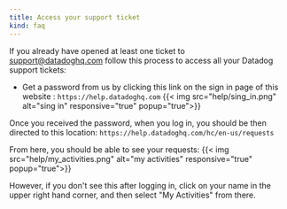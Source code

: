 ```yaml
---
title: Access your support ticket
kind: faq
---
```


If you already have opened at least one ticket to support@datadoghq.com follow this process to access all your Datadog support tickets:

* Get a password from us by clicking this link on the sign in page of this website : `https://help.datadoghq.com`
    {{< img src="help/sing_in.png" alt="sing in" responsive="true" popup="true">}}

Once you received the password, when you log in, you should be then directed to this location: `https://help.datadoghq.com/hc/en-us/requests`

From here, you should be able to see your requests:
    {{< img src="help/my_activities.png" alt="my activities" responsive="true" popup="true">}}

However, if you don't see this after logging in, click on your name in the upper right hand corner, and then select "My Activities" from there. 